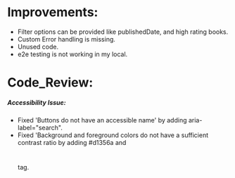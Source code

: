 # Improvements:
- Filter options can be provided like publishedDate, and high rating books.
- Custom Error handling is missing.
- Unused code.
- e2e testing is not working in my local.

# Code_Review:

##### Accessibility Issue:
- Fixed 'Buttons do not have an accessible name' by adding aria-label="search".
- Fixed 'Background and foreground colors do not have a sufficient contrast ratio by adding #d1356a and <h1></h1> tag.

